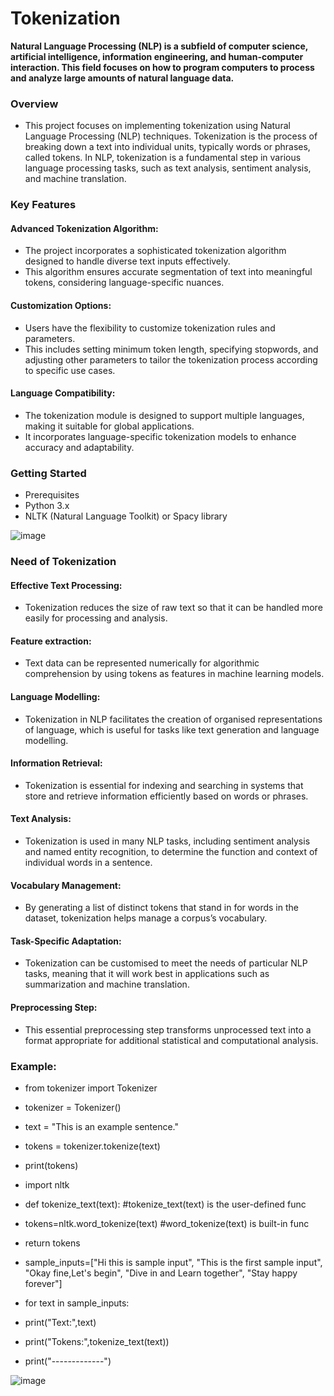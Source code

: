# Tokenization

**Natural Language Processing (NLP) is a subfield of computer science, artificial intelligence, information engineering, and human-computer interaction. This field focuses on how to program computers to process and analyze large amounts of natural language data.**

### Overview
- This project focuses on implementing tokenization using Natural Language Processing (NLP) techniques. Tokenization is the process of breaking down a text into individual units, typically words or phrases, called tokens. In NLP, tokenization is a fundamental step in various language processing tasks, such as text analysis, sentiment analysis, and machine translation.

### Key Features
#### Advanced Tokenization Algorithm:
- The project incorporates a sophisticated tokenization algorithm designed to handle diverse text inputs effectively.
- This algorithm ensures accurate segmentation of text into meaningful tokens, considering language-specific nuances.

#### Customization Options: 
- Users have the flexibility to customize tokenization rules and parameters.
- This includes setting minimum token length, specifying stopwords, and adjusting other parameters to tailor the tokenization process according to specific use cases.

#### Language Compatibility: 
- The tokenization module is designed to support multiple languages, making it suitable for global applications.
- It incorporates language-specific tokenization models to enhance accuracy and adaptability.
### Getting Started
- Prerequisites
- Python 3.x
- NLTK (Natural Language Toolkit) or Spacy library

![image](https://github.com/Yuvaramesh/NLP-Programs/assets/122080340/5dd0a775-137d-4204-b842-5a05b5cc1766)



### Need of Tokenization

#### Effective Text Processing: 
- Tokenization reduces the size of raw text so that it can be handled more easily for processing and analysis.
#### Feature extraction:
- Text data can be represented numerically for algorithmic comprehension by using tokens as features in machine learning models.
#### Language Modelling: 
- Tokenization in NLP facilitates the creation of organised representations of language, which is useful for tasks like text generation and language modelling.
#### Information Retrieval: 
- Tokenization is essential for indexing and searching in systems that store and retrieve information efficiently based on words or phrases.
#### Text Analysis:
- Tokenization is used in many NLP tasks, including sentiment analysis and named entity recognition, to determine the function and context of individual words in a sentence.
#### Vocabulary Management: 
- By generating a list of distinct tokens that stand in for words in the dataset, tokenization helps manage a corpus’s vocabulary.
#### Task-Specific Adaptation:
- Tokenization can be customised to meet the needs of particular NLP tasks, meaning that it will work best in applications such as summarization and machine translation.
#### Preprocessing Step: 
- This essential preprocessing step transforms unprocessed text into a format appropriate for additional statistical and computational analysis.

### Example:

- from tokenizer import Tokenizer
- tokenizer = Tokenizer()
- text = "This is an example sentence."
- tokens = tokenizer.tokenize(text)
- print(tokens)



- import nltk
- def tokenize_text(text): #tokenize_text(text) is the user-defined func
- tokens=nltk.word_tokenize(text) #word_tokenize(text) is built-in func
- return tokens
- sample_inputs=["Hi this is sample input",
"This is the first sample input",
"Okay fine,Let's begin",
"Dive in and Learn together",
"Stay happy forever"]
- for text in sample_inputs:
- print("Text:",text)
- print("Tokens:",tokenize_text(text))
- print("-------------")


![image](https://github.com/Yuvaramesh/NLP-Programs/assets/122080340/add1d0fc-ffbf-4106-b959-f822fb49de06)



